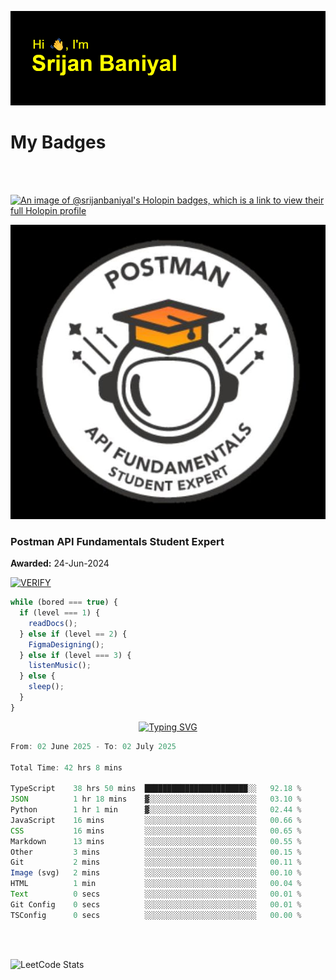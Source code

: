 ![Header](./header.png)

# My Badges

<Br />
<Br />

[![An image of @srijanbaniyal's Holopin badges, which is a link to view their full Holopin profile](https://holopin.me/srijanbaniyal)](https://holopin.io/@srijanbaniyal)

[![Postman API Fundamentals Student Expert](/Postman.jpeg)](https://api.badgr.io/public/assertions/r9BLLy0oTfKJBbkGuDI1zA)

### Postman API Fundamentals Student Expert

**Awarded:** 24-Jun-2024

[![VERIFY](https://img.shields.io/badge/VERIFY-blue)](https://badgecheck.io?url=https%3A%2F%2Fapi.badgr.io%2Fpublic%2Fassertions%2Fr9BLLy0oTfKJBbkGuDI1zA)

```javascript
while (bored === true) {
  if (level === 1) {
    readDocs();
  } else if (level == 2) {
    FigmaDesigning();
  } else if (level === 3) {
    listenMusic();
  } else {
    sleep();
  }
}
```

<p align="center">
  <a href="https://git.io/typing-svg"><img src="https://readme-typing-svg.demolab.com?font=Tilt+Prism&size=30&pause=1000&color=0FF75B&center=true&vCenter=true&width=800&height=80&lines=Time+spent+on+various+Programming+languages" alt="Typing SVG" /></a>
</p>

<!--START_SECTION:waka-->

```TypeScript
From: 02 June 2025 - To: 02 July 2025

Total Time: 42 hrs 8 mins

TypeScript    38 hrs 50 mins  ███████████████████████░░   92.18 %
JSON          1 hr 18 mins    ▓░░░░░░░░░░░░░░░░░░░░░░░░   03.10 %
Python        1 hr 1 min      ▓░░░░░░░░░░░░░░░░░░░░░░░░   02.44 %
JavaScript    16 mins         ░░░░░░░░░░░░░░░░░░░░░░░░░   00.66 %
CSS           16 mins         ░░░░░░░░░░░░░░░░░░░░░░░░░   00.65 %
Markdown      13 mins         ░░░░░░░░░░░░░░░░░░░░░░░░░   00.55 %
Other         3 mins          ░░░░░░░░░░░░░░░░░░░░░░░░░   00.15 %
Git           2 mins          ░░░░░░░░░░░░░░░░░░░░░░░░░   00.11 %
Image (svg)   2 mins          ░░░░░░░░░░░░░░░░░░░░░░░░░   00.10 %
HTML          1 min           ░░░░░░░░░░░░░░░░░░░░░░░░░   00.04 %
Text          0 secs          ░░░░░░░░░░░░░░░░░░░░░░░░░   00.01 %
Git Config    0 secs          ░░░░░░░░░░░░░░░░░░░░░░░░░   00.01 %
TSConfig      0 secs          ░░░░░░░░░░░░░░░░░░░░░░░░░   00.00 %
```

<!--END_SECTION:waka-->

<Br />
<Br />

![LeetCode Stats](https://leetcard.jacoblin.cool/Srijan-Baniyal?theme=dark&font=Rasa&ext=contest)
